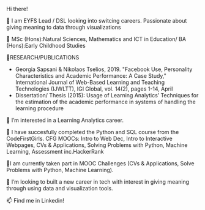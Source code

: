 Hi there!

👋 I am EYFS Lead / DSL looking into switcing careers. Passionate about giving meaning to data through visualizations 

👀 MSc (Hons):Natural Sciences, Mathematics and ICT in Education/ BA (Hons):Early Childhood Studies
  
🌱RESEARCH/PUBLICATIONS
-	Georgia Sapsani & Nikolaos Tselios, 2019. "Facebook Use, Personality Characteristics and Academic Performance: A Case Study," International Journal of Web-Based Learning and Teaching Technologies (IJWLTT), IGI Global, vol. 14(2), pages 1-14, April
-	Dissertation/ Thesis (2015): Usage of Learning Analytics’ Techniques for the estimation of the academic performance in systems of handling the learning procedure
  
👀 I’m interested in a Learning Analytics career.

🌱 I have succesfully completed the Python and SQL course from the CodeFirstGirls.
    CFG MOOCs: Intro to Web Dec, Intro to Interactive Webpages, CVs & Applications, Solving Problems with Python, Machine Learning, Assessment inc.HackerRank
    
🌱I am currently taken part in MOOC Challenges (CVs & Applications, Solve Problems with Python, Machine Learning).

💞️ I’m looking to built a new career in tech with interest in giving meaning through using data and visualization tools.

📫 Find me in Linkedin! 


